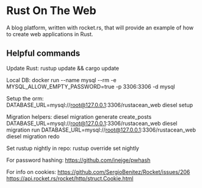 # Rust On The Web

A blog platform, written with rocket.rs, that will provide an example of how to create web applications in Rust.

## Helpful commands

Update Rust:
rustup update && cargo update

Local DB:
docker run --name mysql --rm -e MYSQL_ALLOW_EMPTY_PASSWORD=true -p 3306:3306 -d mysql

Setup the orm:
DATABASE_URL=mysql://root@127.0.0.1:3306/rustacean_web diesel setup

Migration helpers:
diesel migration generate create_posts
DATABASE_URL=mysql://root@127.0.0.1:3306/rustacean_web diesel migration run
DATABASE_URL=mysql://root@127.0.0.1:3306/rustacean_web diesel migration redo

Set rustup nightly in repo:
rustup override set nightly

For password hashing:
https://github.com/inejge/pwhash

For info on cookies:
https://github.com/SergioBenitez/Rocket/issues/206
https://api.rocket.rs/rocket/http/struct.Cookie.html
